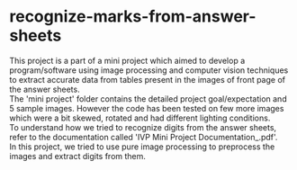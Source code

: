 # recognize-marks-from-answer-sheets
This project is a part of a mini project which aimed to develop a program/software using image processing and computer vision techniques to extract accurate data from tables present in the images of front page of the answer sheets.
<br>
The 'mini project' folder contains the detailed project goal/expectation and 5 sample images. However the code has been tested on few more images which were a bit skewed, rotated and had different lighting conditions.
<br>
To understand how we tried to recognize digits from the answer sheets, refer to the documentation called 'IVP Mini Project Documentation_.pdf'. 
<br>
In this project, we tried to use pure image processing to preprocess the images and extract digits from them.
